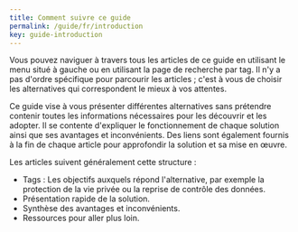 ```yaml
---
title: Comment suivre ce guide
permalink: /guide/fr/introduction
key: guide-introduction
---
```


Vous pouvez naviguer à travers tous les articles de ce guide en utilisant le menu situé à gauche ou en utilisant la page de recherche par tag. Il n'y a pas d'ordre spécifique pour parcourir les articles ; c'est à vous de choisir les alternatives qui correspondent le mieux à vos attentes.

Ce guide vise à vous présenter différentes alternatives sans prétendre contenir toutes les informations nécessaires pour les découvrir et les adopter. Il se contente d'expliquer le fonctionnement de chaque solution ainsi que ses avantages et inconvénients. Des liens sont également fournis à la fin de chaque article pour approfondir la solution et sa mise en œuvre.

Les articles suivent généralement cette structure :

- Tags : Les objectifs auxquels répond l'alternative, par exemple la protection de la vie privée ou la reprise de contrôle des données.
- Présentation rapide de la solution.
- Synthèse des avantages et inconvénients.
- Ressources pour aller plus loin.